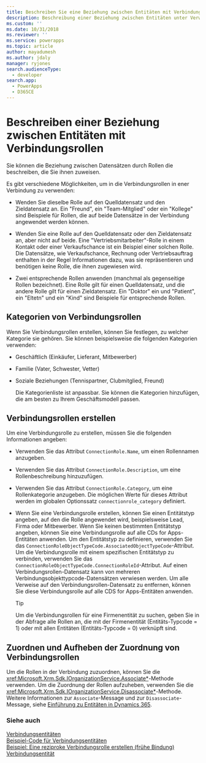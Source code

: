 ```yaml
---
title: Beschreiben Sie eine Beziehung zwischen Entitäten mit Verbindungsrollen (Common Data Service for Apps) | Microsoft Docs
description: Beschreibung einer Beziehung zwischen Entitäten unter Verwendung von Verbindungsrollen und Verbindungsrollenkategorien.
ms.custom: ''
ms.date: 10/31/2018
ms.reviewer: ''
ms.service: powerapps
ms.topic: article
author: mayadumesh
ms.author: jdaly
manager: ryjones
search.audienceType:
  - developer
search.app:
  - PowerApps
  - D365CE
---
```

# <a name="describe-a-relationship-between-entities-with-connection-roles"></a>Beschreiben einer Beziehung zwischen Entitäten mit Verbindungsrollen

Sie können die Beziehung zwischen Datensätzen durch Rollen die beschreiben, die Sie ihnen zuweisen.  
  
 Es gibt verschiedene Möglichkeiten, um in die Verbindungsrollen in ener Verbindung zu verwenden:  
  
-   Wenden Sie dieselbe Rolle auf den Quelldatensatz und den Zieldatensatz an. Ein "Freund", ein "Team-Mitglied" oder ein "Kollege" sind Beispiele für Rollen, die auf beide Datensätze in der Verbindung angewendet werden können.  
  
-   Wenden Sie eine Rolle auf den Quelldatensatz oder den Zieldatensatz an, aber nicht auf beide. Eine "Vertriebsmitarbeiter"-Rolle in einem Kontakt oder einer Verkaufschance ist ein Beispiel einer solchen Rolle. Die Datensätze, wie Verkaufschance, Rechnung oder Vertriebsauftrag enthalten in der Regel Informationen dazu, was sie repräsentieren und benötigen keine Rolle, die ihnen zugewiesen wird.  
  
-   Zwei entsprechende Rollen anwenden (manchmal als gegenseitige Rollen bezeichnet). Eine Rolle gilt für einen Quelldatensatz, und die andere Rolle gilt für einen Zieldatensatz. Ein "Doktor" ein und "Patient", ein "Eltetn" und ein "Kind" sind Beispiele für entsprechende Rollen.  
  
## <a name="connection-role-categories"></a>Kategorien von Verbindungsrollen  
 Wenn Sie Verbindungsrollen erstellen, können Sie festlegen, zu welcher Kategorie sie gehören. Sie können beispielsweise die folgenden Kategorien verwenden:  
  
- Geschäftlich (Einkäufer, Lieferant, Mitbewerber)  
  
- Familie (Vater, Schwester, Vetter)  
  
- Soziale Beziehungen (Tennispartner, Clubmitglied, Freund)  
  
  Die Kategorienliste ist anpassbar. Sie können die Kategorien hinzufügen, die am besten zu Ihrem Geschäftsmodell passen.  
  
## <a name="create-connection-roles"></a>Verbindungsrollen erstellen  
 Um eine Verbindungsrolle zu erstellen, müssen Sie die folgenden Informationen angeben:  
  
- Verwenden Sie das Attribut `ConnectionRole.Name`, um einen Rollennamen anzugeben.  
  
- Verwenden Sie das Attribut `ConnectionRole.Description`, um eine Rollenbeschreibung hinzuzufügen.  
  
- Verwenden Sie das Attribut `ConnectionRole.Category`, um eine Rollenkategorie anzugeben. Die möglichen Werte für dieses Attribut werden im globalen Optionssatz `connectionrole_category` definiert.  
  
- Wenn Sie eine Verbindungsrolle erstellen, können Sie einen Entitätstyp angeben, auf den die Rolle angewendet wird, beispielsweise Lead, Firma oder Mitbewerber. Wenn Sie keinen bestimmten Entitätstyp angeben, können Sie eine Verbindungsrolle auf alle CDs for Apps-Entitäten anwenden. Um den Entitätstyp zu definieren, verwenden Sie das `ConnectionRoleObjectTypeCode.AssociatedObjectTypeCode`-Attribut. Um die Verbindungsrolle mit einem spezifischen Entitätstyp zu verbinden, verwenden Sie das `ConnectionRoleObjectTypeCode.ConnectionRoleId`-Attribut. Auf einen Verbindungsrollen-Datensatz kann von mehreren Verbindungsobjekttypcode-Datensätzen verwiesen werden. Um alle Verweise auf den Verbindungsrollen-Datensatz zu entfernen, können Sie diese Verbindungsrolle auf alle CDS for Apps-Entitäten anwenden.  
  
  > [!TIP]
  >  Um die Verbindungsrollen für eine Firmenentität zu suchen, geben Sie in der Abfrage alle Rollen an, die mit der Firmenentität (Entitäts-Typcode = 1) oder mit allen Entitäten (Entitäts-Typcode = 0) verknüpft sind.  
  
## <a name="associate-and-disassociate-connection-roles"></a>Zuordnen und Aufheben der Zuordnung von Verbindungsrollen  
 Um die Rollen in der Verbindung zuzuordnen, können Sie die <xref:Microsoft.Xrm.Sdk.IOrganizationService.Associate*>-Methode verwenden. Um die Zuordnung der Rollen aufzuheben, verwenden Sie die <xref:Microsoft.Xrm.Sdk.IOrganizationService.Disassociate*>-Methode. Weitere Informationen zur `Associate`-Message und zur `Disassociate`-Message, siehe [Einführung zu Entitäten in Dynamics 365](/dynamics365/customer-engagement/developer/introduction-entities).  
  
### <a name="see-also"></a>Siehe auch  
 [Verbindungsentitäten](connection-entities.md)   
 [Beispiel-Code für Verbindungsentitäten](/dynamics365/customer-engagement/developer/sample-code-connection-entities)   
 [Beispiel: Eine reziproke Verbindungsrolle erstellen (frühe Bindung)](/dynamics365/customer-engagement/developer/sample-create-reciprocal-connection-role-early-bound)   
 [Verbindungsentität](/reference/entities/connection.md)